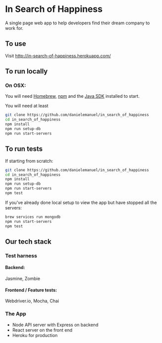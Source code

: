 # In Search of Happiness

A single page web app to help developers find their dream company to work for. 

## To use

Visit http://in-search-of-happiness.herokuapp.com/

## To run locally

### On OSX: 
You will need [Homebrew](https://brew.sh/), [npm](https://docs.npmjs.com/getting-started/installing-node) and the [Java SDK](http://www.oracle.com/technetwork/java/javase/downloads/jdk8-downloads-2133151.html) installed to start.

You will need at least 

```bash
git clone https://github.com/danielemanuel/in_search_of_happiness
cd in_search_of_happiness
npm install
npm run setup-db
npm run start-servers
```

## To run tests

If starting from scratch: 

```bash
git clone https://github.com/danielemanuel/in_search_of_happiness
cd in_search_of_happiness
npm install
npm run setup-db
npm run start-servers
npm test
```

If you've already done local setup to view the app but have stopped all the servers:

```bash
brew services run mongodb
npm run start-servers
npm test
```

## Our tech stack

### Test harness

#### Backend: 
Jasmine, Zombie

#### Frontend / Feature tests:
Webdriver.io, Mocha, Chai

### The App
- Node API server with Express on backend
- React server on the front end
- Heroku for production

